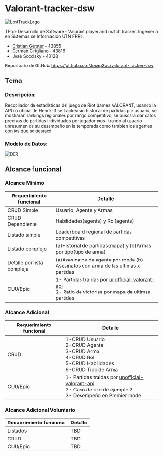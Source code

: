 # Valorant-tracker-dsw
![LostTrackLogo](https://user-images.githubusercontent.com/102441209/236648006-c2ff5c53-34f5-4399-8278-747883c49333.png)




TP de Desarrollo de Software - Valorant player and match tracker. Ingeniería en Sistemas de Información UTN FRRo. 

- [Cristian Gerster](https://github.com/ProDIGGY-vinilos)  -  43855
- [German Cirigliano](https://github.com/germancirigliano) -  43816 
- José Socolsky      -  48128

Repositorio de GitHub: https://github.com/JosepSoc/valorant-tracker-dsw

## Tema
### Descripción:
Recopilador de estadisticas del juego de Riot Games VALORANT, usando la API no oficial de Henrik-3 se trackearan historial de partidas por usuario,
se mostraran rankings regionales por rango competitivo, se buscara dar datos precisos de partidas individuales por jugador mos-
trando al usuario unresumen de su desempeño en la temporada como tambien los agentes con los que se destacó.
### Modelo de Datos:
![DER](https://github.com/JosepSoc/valorant-tracker-dsw/assets/102441209/c83343ef-65ee-41e0-95ec-f166756d2f9b)


## Alcance funcional

### Alcance Mínimo
| Requerimiento funcional                | Detalle |
| -------------                          | -------------------------------------------------------------------------------------------------------------------------------------- |
| CRUD Simple                            | Usuario, Agente y Armas                                                                                                                |
| CRUD Dependiente                       | Habilidades(agente) y Rol(agente)                                                                                                      |
| Listado simple                         | Leaderboard regional de partidas competitivas                                                                                          |
| Listado complejo                       | (a)Historial de partidas(mapa) y (b)Armas por tipo(tipo de arma)                                                                       |            
| Detalle por lista compleja                 | (a)Asesinatos de agente por ronda (b) Asesinatos con arma de las ultimas x partidas                                                |
| CUU/Epic                               | 1- Partidas traidas por [unofficial-valorant-api](https://github.com/Henrik-3/unofficial-valorant-api) <br> 2- Ratio de victorias por mapa de ultimas partidas|

### Alcance Adicional
| Requerimiento funcional                | Detalle |
| -------------                          | ------------------------------------------------------------------------------------------------------------------------------------------------------------------------ |
| CRUD                                   | 1-CRUD Usuario <br> 2-CRUD Agente <br> 3-CRUD Arma <br> 4-CRUD Rol <br> 5-CRUD Habilidades <br> 6-CRUD Tipo de Arma <br>                                                 |
| CUU/Epic                               | 1- Partidas traidas por [unofficial-valorant-api](https://github.com/Henrik-3/unofficial-valorant-api) <br> 2- Caso de uso de ejemplo 2 <br> 3- Desempeño en Premier mode |

### Alcance Adicional Voluntario 
| Requerimiento funcional                | Detalle |
| -------------                          | ---------|
| Listados                               | TBD  |
| CRUD                                   | TBD  |
| CUU/Epic                               | TBD  |

                                                                                                                                            





